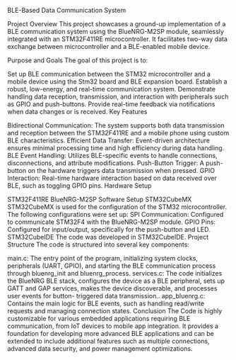 BLE-Based Data Communication System

Project Overview This project showcases a ground-up implementation of a BLE communication system using the BlueNRG-M2SP module, seamlessly integrated with an STM32F411RE microcontroller. It facilitates two-way data exchange between microcontroller and a BLE-enabled mobile device.

Purpose and Goals The goal of this project is to:

Set up BLE communication between the STM32 microcontroller and a mobile device using the Stm32 board and BLE expansion board.
Establish a robust, low-energy, and real-time communication system.
Demonstrate handling data reception, transmission, and interaction with peripherals such as GPIO and push-buttons.
Provide real-time feedback via notifications when data changes or is received.
Key Features

Bidirectional Communication: The system supports both data transmission and reception between the STM32F411RE and a mobile phone using custom BLE characteristics.
Efficient Data Transfer: Event-driven architecture ensures minimal processing time and high efficiency during data handling.
BLE Event Handling: Utilizes BLE-specific events to handle connections, disconnections, and attribute modifications.
Push-Button Trigger: A push-button on the hardware triggers data transmission when pressed.
GPIO Interaction: Real-time hardware interaction based on data received over BLE, such as toggling GPIO pins.
Hardware Setup

STM32F411RE
BlueNRG-M2SP Software Setup
STM32CubeMX STM32CubeMX is used for the configuration of the STM32 microcontroller. The following configurations were set up:
SPI Communication: Configured to communicate STM32F4 with the BlueNRG-M2SP module.
GPIO Pins: Configured for input/output, specifically for the push-button and LED.
STM32CubeIDE The code was developed in STM32CubeIDE.
Project Structure The code is structured into several key components:

main.c: The entry point of the program, initializing system clocks, peripherals (UART, GPIO), and starting the BLE communication process through bluenrg_init and bluenrg_process.
services.c: The code initializes the BlueNRG BLE stack, configures the device as a BLE peripheral, sets up GATT and GAP services, makes the device discoverable, and processes user events for button- triggered data transmission..
app_bluenrg.c: Contains the main logic for BLE events, such as handling read/write requests and managing connection states.
Conclusion The Code is highly customizable for various embedded applications requiring BLE communication, from IoT devices to mobile app integration. It provides a foundation for developing more advanced BLE applications and can be extended to include additional features such as multiple connections, advanced data security, and power management optimizations.

